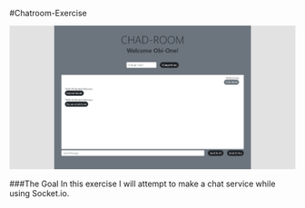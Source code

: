 #Chatroom-Exercise

![alt text](src/screen.JPG)

###The Goal
In this exercise I will attempt to make a chat service while using Socket.io.

